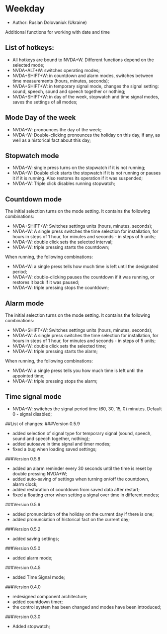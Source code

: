 # Weekday

* Author: Ruslan Dolovaniuk (Ukraine)


Additional functions for working with date and time

## List of hotkeys:
* All hotkeys are bound to NVDA+W. Different functions depend on the selected mode;
* NVDA+ALT+W: switches operating modes;
* NVDA+SHIFT+W: in countdown and alarm modes, switches between time measurements (hours, minutes, seconds);
* NVDA+SHIFT+W: in temporary signal mode, changes the signal setting: sound, speech, sound and speech together or nothing;
* NVDA+SHIFT+W: in day of the week, stopwatch and time signal modes, saves the settings of all modes;

## Mode Day of the week
* NVDA+W: pronounces the day of the week;
* NVDA+W: Double-clicking pronounces the holiday on this day, if any, as well as a historical fact about this day;

## Stopwatch mode
* NVDA+W: single press turns on the stopwatch if it is not running;
* NVDA+W: Double click starts the stopwatch if it is not running or pauses it if it is running. Also restores its operation if it was suspended;
* NVDA+W: Triple click disables running stopwatch;

## Countdown mode
The initial selection turns on the mode setting. It contains the following combinations:
* NVDA+SHIFT+W: Switches settings units (hours, minutes, seconds);
* NVDA+W: A single press switches the time selection for installation, for hours in steps of 1 hour, for minutes and seconds - in steps of 5 units;
* NVDA+W: double click sets the selected interval;
* NVDA+W: triple pressing starts the countdown;

When running, the following combinations:
* NVDA+W: a single press tells how much time is left until the designated period;
* NVDA+W: double-clicking pauses the countdown if it was running, or restores it back if it was paused;
* NVDA+W: triple pressing stops the countdown;

## Alarm mode
The initial selection turns on the mode setting. It contains the following combinations:
* NVDA+SHIFT+W: Switches settings units (hours, minutes, seconds);
* NVDA+W: A single press switches the time selection for installation, for hours in steps of 1 hour, for minutes and seconds - in steps of 5 units;
* NVDA+W: double click sets the selected time;
* NVDA+W: triple pressing starts the alarm;

When running, the following combinations:
* NVDA+W: a single press tells you how much time is left until the appointed time;
* NVDA+W: triple pressing stops the alarm;

## Time signal mode
* NVDA+W: switches the signal period time (60, 30, 15, 0) minutes. Default 0 - signal disabled;

##List of changes:
###Version 0.5.9
* added selection of signal type for temporary signal (sound, speech, sound and speech together, nothing);
* added autosave in time signal and timer modes;
* fixed a bug when loading saved settings;

###Version 0.5.8
* added an alarm reminder every 30 seconds until the time is reset by double pressing NVDA+W;
* added auto-saving of settings when turning on/off the countdown, alarm clock;
* added restoration of countdown from saved data after restart;
* fixed a floating error when setting a signal over time in different modes;

###Version 0.5.6
* added pronunciation of the holiday on the current day if there is one;
* added pronunciation of historical fact on the current day;

###Version 0.5.2
* added saving settings;

###Version 0.5.0
* added alarm mode;

###Version 0.4.5
* added Time Signal mode;

###Version 0.4.0
* redesigned component architecture;
* added countdown timer;
* the control system has been changed and modes have been introduced;

###Version 0.3.0
* Added stopwatch;
